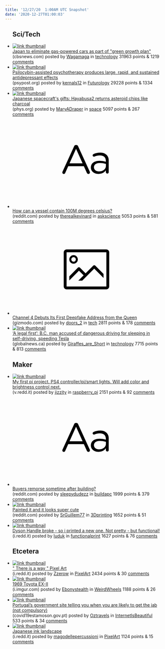 ```yaml
---
title: '12/27/20  1:00AM UTC Snapshot'
date: '2020-12-27T01:00:03'
---
```

<ul>
<h2>Sci/Tech</h2>

<li><a href='https://www.cbsnews.com/news/japan-green-growth-plan-carbon-free-2050/'><img src='https://b.thumbs.redditmedia.com/nmw5loYizzMoYvEXP8VnBYuSnLAFuz_SFCcaoFVDMUQ.jpg' alt='link thumbnail'></a><div><div class='linkTitle'><a href='https://www.cbsnews.com/news/japan-green-growth-plan-carbon-free-2050/'>Japan to eliminate gas-powered cars as part of "green growth plan"</a></div>(cbsnews.com) posted by <a href='https://www.reddit.com/user/Wagamaga'>Wagamaga</a> in <a href='https://www.reddit.com/r/technology'>technology</a> 31963 points & 1219 <a href='https://www.reddit.com/r/technology/comments/kkit6q/japan_to_eliminate_gaspowered_cars_as_part_of/'>comments</a></div></li>

<li><a href='https://www.psypost.org/2020/11/psilocybin-assisted-psychotherapy-produces-large-rapid-and-sustained-antidepressant-effects-58657'><img src='https://b.thumbs.redditmedia.com/RBLj2VYHSEVm71_qtRGd439DBWtm-mrzy4dpvmh0BJA.jpg' alt='link thumbnail'></a><div><div class='linkTitle'><a href='https://www.psypost.org/2020/11/psilocybin-assisted-psychotherapy-produces-large-rapid-and-sustained-antidepressant-effects-58657'>Psilocybin-assisted psychotherapy produces large, rapid, and sustained antidepressant effects</a></div>(psypost.org) posted by <a href='https://www.reddit.com/user/kernals12'>kernals12</a> in <a href='https://www.reddit.com/r/Futurology'>Futurology</a> 29228 points & 1334 <a href='https://www.reddit.com/r/Futurology/comments/kkjyqn/psilocybinassisted_psychotherapy_produces_large/'>comments</a></div></li>

<li><a href='https://phys.org/news/2020-12-japanese-spacecraft-gifts-asteroid-chips.html'><img src='https://b.thumbs.redditmedia.com/bfSzWCTcWLmssFQY9q9hTVDyUSvjIK4WGWcXU7NV9dg.jpg' alt='link thumbnail'></a><div><div class='linkTitle'><a href='https://phys.org/news/2020-12-japanese-spacecraft-gifts-asteroid-chips.html'>Japanese spacecraft's gifts: Hayabusa2 returns asteroid chips like charcoal</a></div>(phys.org) posted by <a href='https://www.reddit.com/user/MaryADraper'>MaryADraper</a> in <a href='https://www.reddit.com/r/space'>space</a> 5097 points & 267 <a href='https://www.reddit.com/r/space/comments/kkjrnq/japanese_spacecrafts_gifts_hayabusa2_returns/'>comments</a></div></li>

<li><a href='https://www.reddit.com/r/askscience/comments/kkkh6k/how_can_a_vessel_contain_100m_degrees_celsius/'><svg version='1.1' viewBox='-34 -12 104 64' preserveAspectRatio='xMidYMid slice' xmlns='http://www.w3.org/2000/svg' xmlns:xlink='http://www.w3.org/1999/xlink'>
    <title>text link thumbnail</title>
    <path d='M12.19,8.84a1.45,1.45,0,0,0-1.4-1h-.12a1.46,1.46,0,0,0-1.42,1L1.14,26.56a1.29,1.29,0,0,0-.14.59,1,1,0,0,0,1,1,1.12,1.12,0,0,0,1.08-.77l2.08-4.65h11l2.08,4.59a1.24,1.24,0,0,0,1.12.83,1.08,1.08,0,0,0,1.08-1.08,1.64,1.64,0,0,0-.14-.57ZM6.08,20.71l4.59-10.22,4.6,10.22Z'>
    </path>
    <path d='M32.24,14.78A6.35,6.35,0,0,0,27.6,13.2a11.36,11.36,0,0,0-4.7,1,1,1,0,0,0-.58.89,1,1,0,0,0,.94.92,1.23,1.23,0,0,0,.39-.08,8.87,8.87,0,0,1,3.72-.81c2.7,0,4.28,1.33,4.28,3.92v.5a15.29,15.29,0,0,0-4.42-.61c-3.64,0-6.14,1.61-6.14,4.64v.05c0,2.95,2.7,4.48,5.37,4.48a6.29,6.29,0,0,0,5.19-2.48V26.9a1,1,0,0,0,1,1,1,1,0,0,0,1-1.06V19A5.71,5.71,0,0,0,32.24,14.78Zm-.56,7.7c0,2.28-2.17,3.89-4.81,3.89-1.94,0-3.61-1.06-3.61-2.86v-.06c0-1.8,1.5-3,4.2-3a15.2,15.2,0,0,1,4.22.61Z'>
    </path>
    </svg></a><div><div class='linkTitle'><a href='https://www.reddit.com/r/askscience/comments/kkkh6k/how_can_a_vessel_contain_100m_degrees_celsius/'>How can a vessel contain 100M degrees celsius?</a></div>(reddit.com) posted by <a href='https://www.reddit.com/user/therealkevinard'>therealkevinard</a> in <a href='https://www.reddit.com/r/askscience'>askscience</a> 5053 points & 581 <a href='https://www.reddit.com/r/askscience/comments/kkkh6k/how_can_a_vessel_contain_100m_degrees_celsius/'>comments</a></div></li>

<li><a href='https://gizmodo.com/first-deepfake-address-from-the-queen-of-england-makes-1845948622'><svg version='1.1' viewBox='-34 -14 104 64' preserveAspectRatio='xMidYMid meet' xmlns='http://www.w3.org/2000/svg' xmlns:xlink='http://www.w3.org/1999/xlink'>
    <title>link thumbnail</title>
    <path d='M32,4H4A2,2,0,0,0,2,6V30a2,2,0,0,0,2,2H32a2,2,0,0,0,2-2V6A2,2,0,0,0,32,4ZM4,30V6H32V30Z'></path>
    <path d='M8.92,14a3,3,0,1,0-3-3A3,3,0,0,0,8.92,14Zm0-4.6A1.6,1.6,0,1,1,7.33,11,1.6,1.6,0,0,1,8.92,9.41Z'></path>
    <path d='M22.78,15.37l-5.4,5.4-4-4a1,1,0,0,0-1.41,0L5.92,22.9v2.83l6.79-6.79L16,22.18l-3.75,3.75H15l8.45-8.45L30,24V21.18l-5.81-5.81A1,1,0,0,0,22.78,15.37Z'></path>
    </svg></a><div><div class='linkTitle'><a href='https://gizmodo.com/first-deepfake-address-from-the-queen-of-england-makes-1845948622'>Channel 4 Debuts Its First Deepfake Address from the Queen</a></div>(gizmodo.com) posted by <a href='https://www.reddit.com/user/doors_2'>doors_2</a> in <a href='https://www.reddit.com/r/tech'>tech</a> 2811 points & 178 <a href='https://www.reddit.com/r/tech/comments/kkcpzk/channel_4_debuts_its_first_deepfake_address_from/'>comments</a></div></li>

<li><a href='https://globalnews.ca/news/7534323/a-legal-first-b-c-man-accused-of-dangerous-driving-for-sleeping-in-self-driving-speeding-tesla/'><img src='https://b.thumbs.redditmedia.com/64HRzc_75gIWxEpJBeDHWvzh5huVpLzdTktF-28u0ws.jpg' alt='link thumbnail'></a><div><div class='linkTitle'><a href='https://globalnews.ca/news/7534323/a-legal-first-b-c-man-accused-of-dangerous-driving-for-sleeping-in-self-driving-speeding-tesla/'>‘A legal first’: B.C. man accused of dangerous driving for sleeping in self-driving, speeding Tesla</a></div>(globalnews.ca) posted by <a href='https://www.reddit.com/user/Giraffes_are_Short'>Giraffes_are_Short</a> in <a href='https://www.reddit.com/r/technology'>technology</a> 7715 points & 813 <a href='https://www.reddit.com/r/technology/comments/kkd426/a_legal_first_bc_man_accused_of_dangerous_driving/'>comments</a></div></li>

<h2>Maker</h2>

<li><a href='https://v.redd.it/ygitp37jzh761'><img src='https://b.thumbs.redditmedia.com/9aBZHzf7rbZTRQxs2b9tcZL3c0ov4rrWqOwfoLV3erE.jpg' alt='link thumbnail'></a><div><div class='linkTitle'><a href='https://v.redd.it/ygitp37jzh761'>My first pi project. PS4 controller/pi/smart lights. Will add color and brightness control next.</a></div>(v.redd.it) posted by <a href='https://www.reddit.com/user/jizzity'>jizzity</a> in <a href='https://www.reddit.com/r/raspberry_pi'>raspberry_pi</a> 2151 points & 92 <a href='https://www.reddit.com/r/raspberry_pi/comments/kkfqb6/my_first_pi_project_ps4_controllerpismart_lights/'>comments</a></div></li>

<li><a href='https://www.reddit.com/r/buildapc/comments/kkkrky/buyers_remorse_sometime_after_building/'><svg version='1.1' viewBox='-34 -12 104 64' preserveAspectRatio='xMidYMid slice' xmlns='http://www.w3.org/2000/svg' xmlns:xlink='http://www.w3.org/1999/xlink'>
    <title>text link thumbnail</title>
    <path d='M12.19,8.84a1.45,1.45,0,0,0-1.4-1h-.12a1.46,1.46,0,0,0-1.42,1L1.14,26.56a1.29,1.29,0,0,0-.14.59,1,1,0,0,0,1,1,1.12,1.12,0,0,0,1.08-.77l2.08-4.65h11l2.08,4.59a1.24,1.24,0,0,0,1.12.83,1.08,1.08,0,0,0,1.08-1.08,1.64,1.64,0,0,0-.14-.57ZM6.08,20.71l4.59-10.22,4.6,10.22Z'>
    </path>
    <path d='M32.24,14.78A6.35,6.35,0,0,0,27.6,13.2a11.36,11.36,0,0,0-4.7,1,1,1,0,0,0-.58.89,1,1,0,0,0,.94.92,1.23,1.23,0,0,0,.39-.08,8.87,8.87,0,0,1,3.72-.81c2.7,0,4.28,1.33,4.28,3.92v.5a15.29,15.29,0,0,0-4.42-.61c-3.64,0-6.14,1.61-6.14,4.64v.05c0,2.95,2.7,4.48,5.37,4.48a6.29,6.29,0,0,0,5.19-2.48V26.9a1,1,0,0,0,1,1,1,1,0,0,0,1-1.06V19A5.71,5.71,0,0,0,32.24,14.78Zm-.56,7.7c0,2.28-2.17,3.89-4.81,3.89-1.94,0-3.61-1.06-3.61-2.86v-.06c0-1.8,1.5-3,4.2-3a15.2,15.2,0,0,1,4.22.61Z'>
    </path>
    </svg></a><div><div class='linkTitle'><a href='https://www.reddit.com/r/buildapc/comments/kkkrky/buyers_remorse_sometime_after_building/'>Buyers remorse sometime after building?</a></div>(reddit.com) posted by <a href='https://www.reddit.com/user/sleepydudezz'>sleepydudezz</a> in <a href='https://www.reddit.com/r/buildapc'>buildapc</a> 1999 points & 379 <a href='https://www.reddit.com/r/buildapc/comments/kkkrky/buyers_remorse_sometime_after_building/'>comments</a></div></li>

<li><a href='https://www.reddit.com/gallery/kkmy7e'><img src='https://b.thumbs.redditmedia.com/1IzWqqEcYljrpnfv6zyQnmqJBK8XTbDBDkB6DO9sBAg.jpg' alt='link thumbnail'></a><div><div class='linkTitle'><a href='https://www.reddit.com/gallery/kkmy7e'>Painted it and it looks super cute</a></div>(reddit.com) posted by <a href='https://www.reddit.com/user/SrGuillem77'>SrGuillem77</a> in <a href='https://www.reddit.com/r/3Dprinting'>3Dprinting</a> 1652 points & 51 <a href='https://www.reddit.com/r/3Dprinting/comments/kkmy7e/painted_it_and_it_looks_super_cute/'>comments</a></div></li>

<li><a href='https://i.redd.it/dr2rv5ombi761.jpg'><img src='https://b.thumbs.redditmedia.com/fc8E725f4dgMXuGwL8PzHIfY-_MwTzGYGAxrmtFTrzc.jpg' alt='link thumbnail'></a><div><div class='linkTitle'><a href='https://i.redd.it/dr2rv5ombi761.jpg'>Dyson Handle broke - so i printed a new one. Not pretty - but functional!</a></div>(i.redd.it) posted by <a href='https://www.reddit.com/user/luduk'>luduk</a> in <a href='https://www.reddit.com/r/functionalprint'>functionalprint</a> 1627 points & 76 <a href='https://www.reddit.com/r/functionalprint/comments/kkgeio/dyson_handle_broke_so_i_printed_a_new_one_not/'>comments</a></div></li>

<h2>Etcetera</h2>

<li><a href='https://i.redd.it/tsk53b250k761.png'><img src='https://b.thumbs.redditmedia.com/y30-mzi6FvAmaYr1VBFGSTD7E7rPUmE_Q9ayHJAOCCM.jpg' alt='link thumbnail'></a><div><div class='linkTitle'><a href='https://i.redd.it/tsk53b250k761.png'>" There is a way " Pixel Art</a></div>(i.redd.it) posted by <a href='https://www.reddit.com/user/Zzerow'>Zzerow</a> in <a href='https://www.reddit.com/r/PixelArt'>PixelArt</a> 2434 points & 30 <a href='https://www.reddit.com/r/PixelArt/comments/kkkoof/there_is_a_way_pixel_art/'>comments</a></div></li>

<li><a href='https://i.imgur.com/GIj0dlk.jpg'><img src='https://b.thumbs.redditmedia.com/7DlnQtkMLmxtNzmu4WM3I8pLnKaQjHSkoQqxXu1Aloc.jpg' alt='link thumbnail'></a><div><div class='linkTitle'><a href='https://i.imgur.com/GIj0dlk.jpg'>1969 Toyota EX-II</a></div>(i.imgur.com) posted by <a href='https://www.reddit.com/user/Ebonystealth'>Ebonystealth</a> in <a href='https://www.reddit.com/r/WeirdWheels'>WeirdWheels</a> 1188 points & 26 <a href='https://www.reddit.com/r/WeirdWheels/comments/kkdxzz/1969_toyota_exii/'>comments</a></div></li>

<li><a href='https://covid19estamoson.gov.pt/simualacao-fase-vacinacao'><img src='https://b.thumbs.redditmedia.com/DZiZd8i20T0vv_9452i1VvLMQTmKIXOh-uzmOAMxm0E.jpg' alt='link thumbnail'></a><div><div class='linkTitle'><a href='https://covid19estamoson.gov.pt/simualacao-fase-vacinacao'>Portugal’s government site telling you when you are likely to get the jab (not compulsory)</a></div>(covid19estamoson.gov.pt) posted by <a href='https://www.reddit.com/user/Oztravels'>Oztravels</a> in <a href='https://www.reddit.com/r/InternetIsBeautiful'>InternetIsBeautiful</a> 533 points & 34 <a href='https://www.reddit.com/r/InternetIsBeautiful/comments/kkr8f8/portugals_government_site_telling_you_when_you/'>comments</a></div></li>

<li><a href='https://i.redd.it/vkwhnm92ti761.png'><img src='https://b.thumbs.redditmedia.com/blvK2LuZ_UL4PFKsxOje-g8aio9HL2m27vHWy9scZls.jpg' alt='link thumbnail'></a><div><div class='linkTitle'><a href='https://i.redd.it/vkwhnm92ti761.png'>Japanese ink landscape</a></div>(i.redd.it) posted by <a href='https://www.reddit.com/user/magodellepercussioni'>magodellepercussioni</a> in <a href='https://www.reddit.com/r/PixelArt'>PixelArt</a> 1124 points & 15 <a href='https://www.reddit.com/r/PixelArt/comments/kkhhg8/japanese_ink_landscape/'>comments</a></div></li>

</ul>
